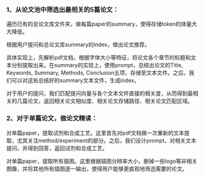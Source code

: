 ### 1、从论文池中筛选出最相关的5篇论文：

遍历已有的总论文库文件夹，做每篇paper的summary，使得存储token的体量大大降低。

根据用户提问和总论文库summary的index，做出论文推荐。

具体实现上，先解析pdf文档，根据字体大小等特征，将论文各个章节的标题和文本分别提取出来。在summary的实现上，使用prompt，总结出论文的Title, Keywords, Summary, Methods, Conclusion五项，存储至文本文件。之后，我们可以对这些总结好的summary文本文件，生成index。

对于用户的提问，我们匹配提问向量与各个文本文件直接的相关度，从而得到最相关的几篇论文，返回相关论文相似度、相关论文存储路径、相关论文匹配区域。

### 2、对于单篇论文，做论文精读：

对单篇paper，提取试剂和合成工艺。这里首先对pdf文档做一次重新的文本提取，尤其关注method/experiment的部分。之后，我们设计prompt，对相关文本提问，并得到回答，返回试剂和合成工艺。

对单篇paper，提取所有插图。这里根据插图分辨率大小，删掉一些logo等非相关图像，并将其他所有插图逐一输出，使得用户能够更直观地筛选需要的论文。